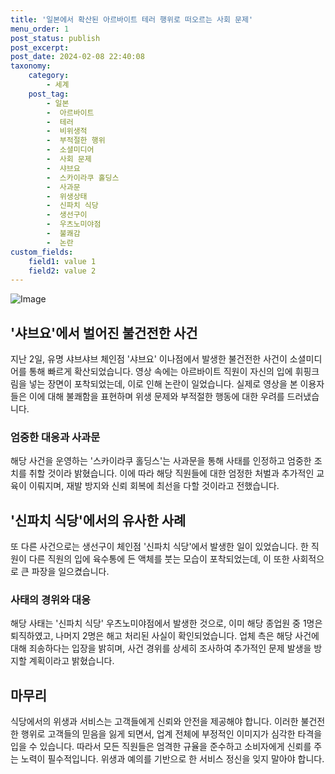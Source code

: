 ```yaml
---
title: '일본에서 확산된 아르바이트 테러 행위로 떠오르는 사회 문제'
menu_order: 1
post_status: publish
post_excerpt: 
post_date: 2024-02-08 22:40:08
taxonomy:
    category:
        - 세계
    post_tag:
        - 일본
        -  아르바이트
        -  테러
        -  비위생적
        -  부적절한 행위
        -  소셜미디어
        -  사회 문제
        -  샤브요
        -  스카이라쿠 홀딩스
        -  사과문
        -  위생상태
        -  신파치 식당
        -  생선구이
        -  우츠노미야점
        -  불쾌감
        -  논란
custom_fields:
    field1: value 1
    field2: value 2
---
```


![Image](https://imgnews.pstatic.net/image/119/2024/02/08/0002798236_001_20240208143705587.jpeg?type=w647)

## '샤브요'에서 벌어진 불건전한 사건
지난 2일, 유명 샤브샤브 체인점 '샤브요' 이나점에서 발생한 불건전한 사건이 소셜미디어를 통해 빠르게 확산되었습니다. 영상 속에는 아르바이트 직원이 자신의 입에 휘핑크림을 넣는 장면이 포착되었는데, 이로 인해 논란이 일었습니다. 실제로 영상을 본 이용자들은 이에 대해 불쾌함을 표현하며 위생 문제와 부적절한 행동에 대한 우려를 드러냈습니다.
### 엄중한 대응과 사과문
해당 사건을 운영하는 '스카이라쿠 홀딩스'는 사과문을 통해 사태를 인정하고 엄중한 조치를 취할 것이라 밝혔습니다. 이에 따라 해당 직원들에 대한 엄정한 처벌과 추가적인 교육이 이뤄지며, 재발 방지와 신뢰 회복에 최선을 다할 것이라고 전했습니다.
## '신파치 식당'에서의 유사한 사례
또 다른 사건으로는 생선구이 체인점 '신파치 식당'에서 발생한 일이 있었습니다. 한 직원이 다른 직원의 입에 육수통에 든 액체를 붓는 모습이 포착되었는데, 이 또한 사회적으로 큰 파장을 일으켰습니다.
### 사태의 경위와 대응
해당 사태는 '신파치 식당' 우츠노미야점에서 발생한 것으로, 이미 해당 종업원 중 1명은 퇴직하였고, 나머지 2명은 해고 처리된 사실이 확인되었습니다. 업체 측은 해당 사건에 대해 죄송하다는 입장을 밝히며, 사건 경위를 상세히 조사하여 추가적인 문제 발생을 방지할 계획이라고 밝혔습니다.
## 마무리
식당에서의 위생과 서비스는 고객들에게 신뢰와 안전을 제공해야 합니다. 이러한 불건전한 행위로 고객들의 믿음을 잃게 되면서, 업계 전체에 부정적인 이미지가 심각한 타격을 입을 수 있습니다. 따라서 모든 직원들은 엄격한 규율을 준수하고 소비자에게 신뢰를 주는 노력이 필수적입니다. 위생과 예의를 기반으로 한 서비스 정신을 잊지 말아야 합니다.
